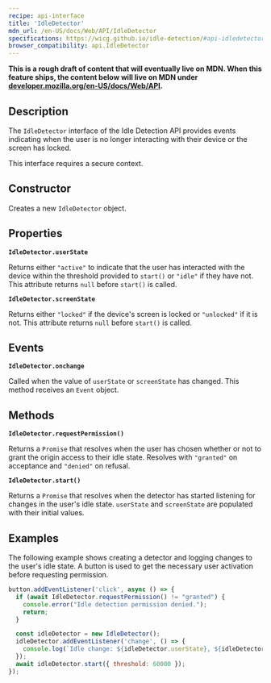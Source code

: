 ```yaml
---
recipe: api-interface
title: 'IdleDetector'
mdn_url: /en-US/docs/Web/API/IdleDetector
specifications: https://wicg.github.io/idle-detection/#api-idledetector
browser_compatibility: api.IdleDetector
---
```


**This is a rough draft of content that will eventually live on MDN. When this
feature ships, the content below will live on MDN under
[developer.mozilla.org/en-US/docs/Web/API](https://developer.mozilla.org/en-US/docs/Web/API).**

## Description

The `IdleDetector` interface of the Idle Detection API provides events
indicating when the user is no longer interacting with their device or the
screen has locked.

This interface requires a secure context.

## Constructor

Creates a new `IdleDetector` object.

## Properties

**`IdleDetector.userState`**

Returns either `"active"` to indicate that the user has interacted with the
device within the threshold provided to `start()` or `"idle"` if they have not.
This attribute returns `null` before `start()` is called.

**`IdleDetector.screenState`**

Returns either `"locked"` if the device's screen is locked or `"unlocked"` if it
is not. This attribute returns `null` before `start()` is called.

## Events

**`IdleDetector.onchange`**

Called when the value of `userState` or `screenState` has changed. This method
receives an `Event` object.

## Methods

**`IdleDetector.requestPermission()`**

Returns a `Promise` that resolves when the user has chosen whether or not to
grant the origin access to their idle state. Resolves with `"granted"` on
acceptance and `"denied"` on refusal.

**`IdleDetector.start()`**

Returns a `Promise` that resolves when the detector has started listening for
changes in the user's idle state. `userState` and `screenState` are populated
with their initial values.

## Examples

The following example shows creating a detector and logging changes to the
user's idle state. A button is used to get the necessary user activation before
requesting permission.

```js
button.addEventListener('click', async () => {
  if (await IdleDetector.requestPermission() != "granted") {
    console.error("Idle detection permission denied.");
    return;
  }

  const idleDetector = new IdleDetector();
  idleDetector.addEventListener('change', () => {
    console.log(`Idle change: ${idleDetector.userState}, ${idleDetector.screenState}.`);
  });    
  await idleDetector.start({ threshold: 60000 });
});
```
